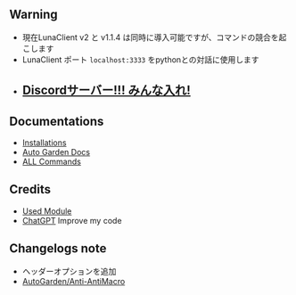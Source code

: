 

## Warning
- 現在LunaClient v2 と v1.1.4 は同時に導入可能ですが、コマンドの競合を起こします
- LunaClient ポート `localhost:3333` をpythonとの対話に使用します
- ## [Discordサーバー!!! みんな入れ!](https://discord.gg/lunaclient)

## Documentations
- [Installations](/docs/install.md)
- [Auto Garden Docs](/docs/lc_gardening.md)
- [ALL Commands](/docs/all_cmd.md)

## Credits
- [Used Module](/docs/credit.md)
- [ChatGPT](https://chatgpt.com/)
  Improve my code

## Changelogs note
- ヘッダーオプションを追加
- [AutoGarden/Anti-AntiMacro](changelogs/anti-antimacro.md)
